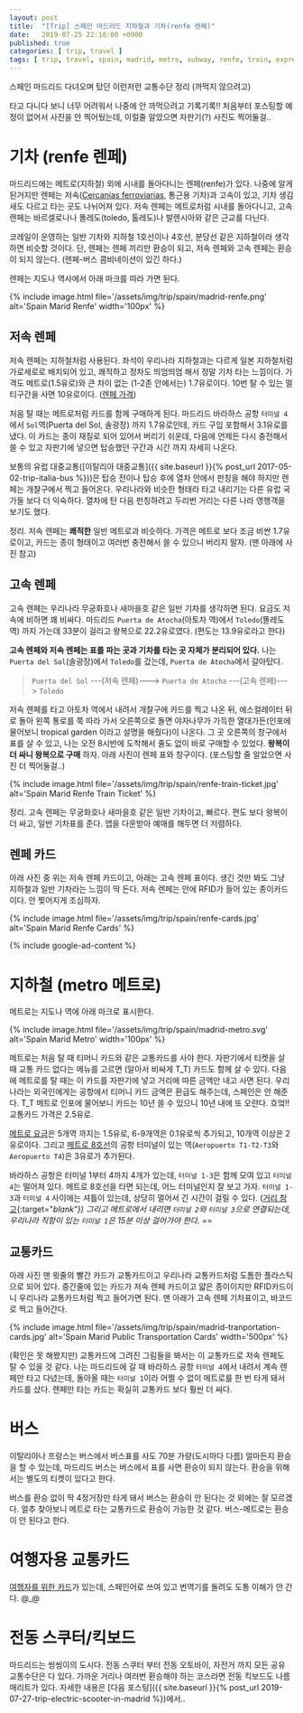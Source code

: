 ```yaml
---
layout: post
title:  "[Trip] 스페인 마드리드 지하철과 기차(renfe 렌페)"
date:   2019-07-25 22:18:00 +0900
published: true
categories: [ trip, travel ]
tags: [ trip, travel, spain, madrid, metro, subway, renfe, train, express, rapid train, railway, bus, electric scooter, escooter, public transportation, transit ]
---
```


스페인 마드리드 다녀오며 탔던 이런저런 교통수단 정리 (까먹지 않으려고)

타고 다니다 보니 너무 어려워서 나중에 안 까먹으려고 기록기록!! 처음부터 포스팅할 예정이 없어서 사진을 안 찍어뒀는데, 이럴줄 알았으면 자판기(?) 사진도 찍어둘걸..


# 기차 (renfe 렌페)

마드리드에는 메트로(지하철) 외에 시내를 돌아다니는 렌페(renfe)가 있다. 나중에 알게 된거지만 렌페는 저속([Cercanías ferroviarias](https://www.crtm.es/billetes-y-tarifas/billetes-y-abonos/cercanias-renfe.aspx?idPestana=3), 통근용 기차)과 고속이 있고, 기차 생김새도 다르고 타는 곳도 나뉘어져 있다. 저속 렌페는 메트로처럼 시내를 돌아다니고, 고속 렌페는 바르셀로나나 똘레도(toledo, 톨레도)나 발렌시아와 같은 근교를 다닌다.

코레일이 운영하는 일반 기차와 지하철 1호선이나 4호선, 분당선 같은 지하철이라 생각하면 비슷할 것이다. 단, 렌페는 렌페 끼리만 환승이 되고, 저속 렌페와 고속 렌페는 환승이 되지 않는다. (렌페-버스 콤비네이션이 있긴 하다.)

렌페는 지도나 역사에서 아래 마크를 따라 가면 된다.

{% include image.html file='/assets/img/trip/spain/madrid-renfe.png' alt='Spain Marid Renfe' width='100px' %}


## 저속 렌페

저속 렌페는 지하철처럼 사용된다. 좌석이 우리나라 지하철과는 다르게 일본 지하철처럼 가로세로로 배치되어 있고, 쾌적하고 정차도 띄엄띄엄 해서 정말 기차 타는 느낌이다. 가격도 메트로(1.5유로)와 큰 차이 없는 (1-2존 안에서는) 1.7유로이다. 10번 탈 수 있는 멀티구간을 사면 10유로이다. ([렌페 가격](https://www.crtm.es/billetes-y-tarifas/billetes-y-abonos/cercanias-renfe.aspx?idPestana=3))

처음 탈 때는 메트로처럼 카드를 함께 구매하게 된다. 마드리드 바라하스 공항 `터미널 4`에서 `Sol`역(Puerta del Sol, 솔광장) 까지 1.7유로인데, 카드 구입 포함해서 3.1유로를 냈다. 이 카드는 종이 재질로 되어 있어서 버리기 쉬운데, 다음에 언제든 다시 충전해서 쓸 수 있고 자판기에 넣으면 탑승했던 구간과 시간 까지 자세히 나온다.

보통의 유럽 대중교통([이탈리아 대중교통]({{ site.baseurl }}{% post_url 2017-05-02-trip-italia-bus %}))은 탑승 전이나 탑승 후에 열차 안에서 펀칭을 해야 하지만 렌페는 개찰구에서 찍고 들어온다. 우리나라와 비슷한 형태라 타고 내리기는 다른 유럽 국가들 보다 더 익숙하다. 열차에 탄 다음 펀칭하려고 두리번 거리는 다른 나라 영행객을 보기도 했다.

정리. 저속 렌페는 **쾌적한** 일반 메트로과 비슷하다. 가격은 메트로 보다 조금 비싼 1.7유로이고, 카드는 종이 형태이고 여러번 충전해서 쓸 수 있으니 버리지 말자. (맨 아래에 사진 참고)


## 고속 렌페

고속 렌페는 우리나라 무궁화호나 새마을호 같은 일반 기차를 생각하면 된다. 요금도 저속에 비하면 꽤 비싸다. 마드리드 `Puerta de Atocha`(아토차 역)에서 `Toledo`(똘레도 역) 까지 가는데 33분이 걸리고 왕복으로 22.2유로였다. (편도는 13.9유로라고 한다)

**고속 렌페와 저속 렌페는 표를 파는 곳과 기차를 타는 곳 자체가 분리되어 있다.** 나는 `Puerta del Sol`(솔광장)에서 `Toledo`를 갔는데, `Puerta de Atocha`에서 갈아탔다.

> `Puerta del Sol` ---(저속 렌페)---> `Puerta de Atocha` ---(고속 렌페)---> `Toledo`

저속 렌페를 타고 아토차 역에서 내려서 개찰구에 카드를 찍고 나온 뒤, 에스컬레이터 뒤로 돌아 왼쪽 통로를 쭉 따라 가서 오른쪽으로 돌면 야자나무가 가득한 열대가든(인포에 물어보니 tropical garden 이라고 설명을 해줬다)이 나온다. 그 곳 오른쪽의 창구에서 표를 살 수 있고, 나는 오전 8시반에 도착해서 줄도 없이 바로 구매할 수 있었다. **왕복이 더 싸니 왕복으로 구매** 하자. 아래 사진이 렌페 표와 창구이다. (포스팅할 줄 알았으면 사진 더 찍어둘걸..)

{% include image.html file='/assets/img/trip/spain/renfe-train-ticket.jpg' alt='Spain Marid Renfe Train Ticket' %}

정리. 고속 렌페는 무궁화호나 새마을호 같은 일반 기차이고, 빠르다. 편도 보다 왕복이 더 싸고, 일반 기차표를 준다. 앱을 다운받아 예매를 해두면 더 저렴하다.


## 렌페 카드

아래 사진 중 위는 저속 렌페 카드이고, 아래는 고속 렌페 표이다. 생긴 것만 봐도 그냥 지하철과 일반 기차라는 느낌이 딱 든다. 저속 렌페는 안에 RFID가 들어 있는 종이카드이다. 안 찢어지게 조심하자.

{% include image.html file='/assets/img/trip/spain/renfe-cards.jpg' alt='Spain Marid Renfe Cards' %}

{% include google-ad-content %}


# 지하철 (metro 메트로)

메트로는 지도나 역에 아래 마크로 표시한다.

{% include image.html file='/assets/img/trip/spain/madrid-metro.svg' alt='Spain Marid Metro' width='100px' %}

메트로는 처음 탈 때 티머니 카드와 같은 교통카드를 사야 한다. 자판기에서 티켓을 살 때 교통 카드 없다는 메뉴를 고르면 (알아서 비싸게 T_T) 카드도 함께 살 수 있다. 다음에 메트로를 탈 때는 이 카드를 자판기에 넣고 거리에 따른 금액만 내고 사면 된다. 우리나라는 외국인에게는 공항에서 티머니 카드 금액은 환급도 해주는데, 스페인은 안 해준다. T_T 메트로 인포에 물어보니 카드는 10년 쓸 수 있으니 10년 내에 또 오란다. 흐엌!! 교통카드 가격은 2.5유로.

[메트로 요금](https://www.crtm.es/billetes-y-tarifas/billetes-y-abonos/metro.aspx?idPestana=3)은 5개역 까지는 1.5유로, 6-9개역은 0.1유로씩 추가되고, 10개역 이상은 2유로이다. 그리고 [메트로 8호선](https://www.crtm.es/tu-transporte-publico/metro/lineas/4__8___.aspx)의 공항 터미널이 있는 역(`Aeropuerto T1-T2-T3`와 `Aeropuerto T4`)은 3유로가 추가된다.

바라하스 공항은 터미널 1부터 4까지 4개가 있는데, `터미널 1-3`은 함께 모여 있고 `터미널 4`는 떨어져 있다. 메트로 8호선을 타면 되는데, 어느 터미널인지 잘 보고 가자. `터미널 1-3`과 `터미널 4` 사이에는 셔틀이 있는데, 상당히 멀어서 긴 시간이 걸릴 수 있다. ([거리 참고](https://goo.gl/maps/VMp8exDvkXLigBkQ8){:target="_blank"}) 그리고 메트로에서 내리면 `터미널 2`와 `터미널 3`으로 연결되는데, 우리나라 직항이 있는 `터미널 1`은 15분 이상 걸어가야 한다. =_=


## 교통카드

아래 사진 맨 윗줄의 빨간 카드가 교통카드이고 우리나라 교통카드처럼 도톰한 플라스틱으로 되어 있다. 중간줄에 있는 카드가 저속 렌페 카드이고 얇은 종이이지만 RFID카드이니 우리나라 교통카드처럼 찍고 들어가면 된다. 맨 아래가 고속 렌페 기차표이고, 바코드로 찍고 들어간다.

{% include image.html file='/assets/img/trip/spain/madrid-tranportation-cards.jpg' alt='Spain Marid Public Transportation Cards' width='500px' %}

(확인은 못 해봤지만) 교통카드에 그려진 그림들을 봐서는 이 교통카드로 저속 렌페도 탈 수 있을 것 같다. 나는 마드리드에 갈 때 바라하스 공항 `터미널 4`에서 내려서 계속 렌페만 타고 다녔는데, 돌아올 때는 `터미널 1`이라 어쩔 수 없이 메트로를 한 번 타게 돼서 카드를 샀다. 렌페만 타는 카드는 확실히 교통카드 보다 훨씬 더 싸다.


# 버스

이탈리아나 프랑스는 버스에서 버스표를 사도 70분 가량(도시마다 다름) 얼마든지 환승을 할 수 있는데, 마드리드 버스는 버스에서 표를 사면 환승이 되지 않는다. 환승을 위해서는 별도의 티켓이 있다고 한다.

버스를 환승 없이 딱 4정거장만 타게 돼서 버스는 환승이 안 된다는 것 외에는 잘 모르겠다. 얼추 찾아보니 메트로 타는 교통카드로 환승이 가능한 것 같다. 버스-메트로는 환승이 안 된다고 한다.


# 여행자용 교통카드

[여행자를 위한 카드](https://www.crtm.es/billetes-y-tarifas/otras-tarjetas/turistica.aspx)가 있는데, 스페인어로 쓰여 있고 번역기를 돌려도 도통 이해가 안 간다. @_@


# 전동 스쿠터/킥보드

마드리드는 씽씽이의 도시다. 전동 스쿠터 부터 전동 오토바이, 자전거 까지 모든 공유 교통수단은 다 있다. 가까운 거리나 여러번 환승해야 하는 코스라면 전동 킥보드도 나름 매리트가 있다. 자세한 내용은 [다음 포스팅]({{ site.baseurl }}{% post_url 2019-07-27-trip-electric-scooter-in-madrid %})에서..
